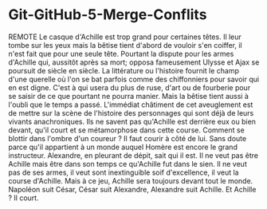 # Git-GitHub-5-Merge-Conflits
REMOTE
Le casque d'Achille est trop grand pour certaines têtes. Il leur tombe sur les yeux mais la bêtise tient d'abord de vouloir s'en coiffer, il n'est fait que pour une seule tête. Pourtant la dispute pour les armes d'Achille qui, aussitôt après sa mort; opposa fameusement Ulysse et Ajax se poursuit de siècle en siècle. La littérature ou l'histoire fournit le champ d'une querelle où l'on se bat parfois comme des chiffonniers pour savoir qui en est digne. C'est à qui usera du plus de ruse, d'art ou de fourberie pour se saisir de ce que pourtant ne pourra manier. Mais la bêtise tient aussi à l'oubli que le temps a passé. L'immédiat châtiment de cet aveuglement est de mettre sur la scène de l'histoire des personnages qui sont déjà de leurs vivants anachroniques. Ils ne savent pas qu'Achille est derrière eux ou bien devant, qu'il court et se métamorphose dans cette course. Comment se blottir dans l'ombre d'un coureur ? Il faut courir à côté de lui. Sans doute parce qu'il appartient à un monde auquel Homère est encore le grand instructeur. Alexandre, en pleurant de dépit, sait qui il est. Il ne veut pas être Achille mais être dans son temps ce qu'Achille fut dans le sien. Il ne veut pas de ses armes, il veut sont inextinguible soif d'excellence, il veut la course d'Achille. Mais à ce jeu, Achille sera toujours devant tout le monde. Napoléon suit César, César suit Alexandre, Alexandre suit Achille. Et Achille ? Il court.

